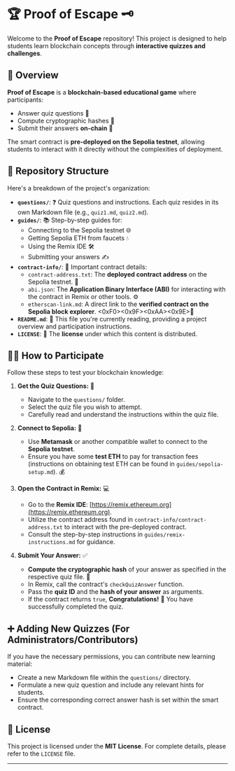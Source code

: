 # 🏆 Proof of Escape 🗝️

Welcome to the **Proof of Escape** repository! This project is designed to help students learn blockchain concepts through **interactive quizzes and challenges**.

## 🚀 Overview

**Proof of Escape** is a **blockchain-based educational game** where participants:

- Answer quiz questions 🤔
- Compute cryptographic hashes 🔑
- Submit their answers **on-chain** 🔗

The smart contract is **pre-deployed on the Sepolia testnet**, allowing students to interact with it directly without the complexities of deployment.

## 📂 Repository Structure

Here's a breakdown of the project's organization:

- **`questions/`**: ❓ Quiz questions and instructions. Each quiz resides in its own Markdown file (e.g., `quiz1.md`, `quiz2.md`).
- **`guides/`**: 📚 Step-by-step guides for:
    - Connecting to the Sepolia testnet 🌐
    - Getting Sepolia ETH from faucets  💧
    - Using the Remix IDE 🛠️
    - Submitting your answers ✍️
- **`contract-info/`**: 📜 Important contract details:
    - `contract-address.txt`: The **deployed contract address** on the Sepolia testnet. 📍
    - `abi.json`: The **Application Binary Interface (ABI)** for interacting with the contract in Remix or other tools. ⚙️
    - `etherscan-link.md`: A direct link to the **verified contract on the Sepolia block explorer**. <0xF0><0x9F><0xAA><0x9E>🔎
- **`README.md`**: 📖 This file you're currently reading, providing a project overview and participation instructions.
- **`LICENSE`**: 📄 The **license** under which this content is distributed.

## 🧑‍🎓 How to Participate

Follow these steps to test your blockchain knowledge:

1. **Get the Quiz Questions:** 🧐
   - Navigate to the `questions/` folder.
   - Select the quiz file you wish to attempt.
   - Carefully read and understand the instructions within the quiz file.

2. **Connect to Sepolia:** 🔗
   - Use **Metamask** or another compatible wallet to connect to the **Sepolia testnet**.
   - Ensure you have some **test ETH** to pay for transaction fees (instructions on obtaining test ETH can be found in `guides/sepolia-setup.md`). 💰

3. **Open the Contract in Remix:** 💻
   - Go to the **Remix IDE**: [https://remix.ethereum.org](https://remix.ethereum.org).
   - Utilize the contract address found in `contract-info/contract-address.txt` to interact with the pre-deployed contract.
   - Consult the step-by-step instructions in `guides/remix-instructions.md` for guidance.

4. **Submit Your Answer:** ✅
   - **Compute the cryptographic hash** of your answer as specified in the respective quiz file. 🔑
   - In Remix, call the contract's `checkQuizAnswer` function.
   - Pass the **quiz ID** and the **hash of your answer** as arguments.
   - If the contract returns `true`, **Congratulations!** 🎉 You have successfully completed the quiz.

## ➕ Adding New Quizzes (For Administrators/Contributors)

If you have the necessary permissions, you can contribute new learning material:

- Create a new Markdown file within the `questions/` directory.
- Formulate a new quiz question and include any relevant hints for students.
- Ensure the corresponding correct answer hash is set within the smart contract.

## 📜 License

This project is licensed under the **MIT License**. For complete details, please refer to the `LICENSE` file.

---
